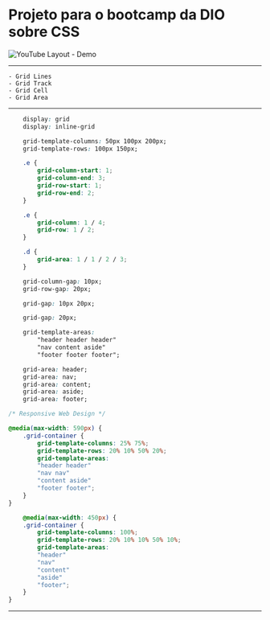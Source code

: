 # Projeto para o bootcamp da DIO sobre CSS


![YouTube Layout - Demo](./final/assets/img/demo.gif)

<hr>

    - Grid Lines
    - Grid Track
    - Grid Cell
    - Grid Area
<hr>


```CSS
    display: grid
    display: inline-grid
```


```CSS
    grid-template-columns: 50px 100px 200px;
    grid-template-rows: 100px 150px;
```


```CSS
    .e {
        grid-column-start: 1;
        grid-column-end: 3;
        grid-row-start: 1;
        grid-row-end: 2;
    }
```


```CSS
    .e {
        grid-column: 1 / 4;
        grid-row: 1 / 2;
    }

    .d {
        grid-area: 1 / 1 / 2 / 3;
    }
```


```CSS
    grid-column-gap: 10px;
    grid-row-gap: 20px;

    grid-gap: 10px 20px;

    grid-gap: 20px;
```


```CSS
    grid-template-areas:
        "header header header"
        "nav content aside"
        "footer footer footer";

    grid-area: header;
    grid-area: nav;
    grid-area: content;
    grid-area: aside;
    grid-area: footer;

/* Responsive Web Design */

@media(max-width: 590px) {
    .grid-container {
        grid-template-columns: 25% 75%;
        grid-template-rows: 20% 10% 50% 20%;
        grid-template-areas:
        "header header"
        "nav nav"
        "content aside"
        "footer footer";
    }
}

    @media(max-width: 450px) {
    .grid-container {
        grid-template-columns: 100%;
        grid-template-rows: 20% 10% 10% 50% 10%;
        grid-template-areas:
        "header"
        "nav"
        "content" 
        "aside"
        "footer";
    }
}
```
<hr>

